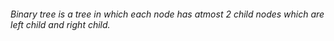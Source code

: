 ###### Binary tree is a tree in which each node has atmost 2 child nodes which are left child and right child.
###### 

